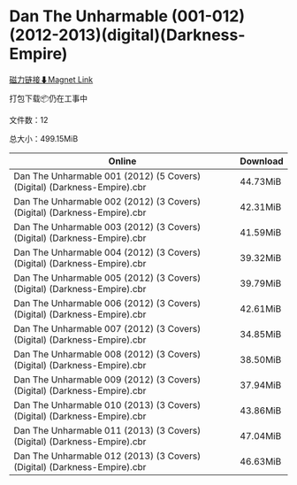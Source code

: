 # Dan The Unharmable (001-012)(2012-2013)(digital)(Darkness-Empire)

[磁力链接⬇Magnet Link](magnet:?xt=urn:btih:71c0404f06df8c728a6106abf41d9b3458cb5bca&dn=Dan%20The%20Unharmable%20%28001-012%29%282012-2013%29%28digital%29%28Darkness-Empire%29)

打包下载📦仍在工事中

文件数：12

总大小：499.15MiB

Online | Download
--- | ---
Dan The Unharmable 001 (2012) (5 Covers) (Digital) (Darkness-Empire).cbr | 44.73MiB
Dan The Unharmable 002 (2012) (3 Covers) (Digital) (Darkness-Empire).cbr | 42.31MiB
Dan The Unharmable 003 (2012) (3 Covers) (Digital) (Darkness-Empire).cbr | 41.59MiB
Dan The Unharmable 004 (2012) (3 Covers) (Digital) (Darkness-Empire).cbr | 39.32MiB
Dan The Unharmable 005 (2012) (3 Covers) (Digital) (Darkness-Empire).cbr | 39.79MiB
Dan The Unharmable 006 (2012) (3 Covers) (Digital) (Darkness-Empire).cbr | 42.61MiB
Dan The Unharmable 007 (2012) (3 Covers) (Digital) (Darkness-Empire).cbr | 34.85MiB
Dan The Unharmable 008 (2012) (3 Covers) (Digital) (Darkness-Empire).cbr | 38.50MiB
Dan The Unharmable 009 (2012) (3 Covers) (Digital) (Darkness-Empire).cbr | 37.94MiB
Dan The Unharmable 010 (2013) (3 Covers) (Digital) (Darkness-Empire).cbr | 43.86MiB
Dan The Unharmable 011 (2013) (3 Covers) (Digital) (Darkness-Empire).cbr | 47.04MiB
Dan The Unharmable 012 (2013) (3 Covers) (Digital) (Darkness-Empire).cbr | 46.63MiB